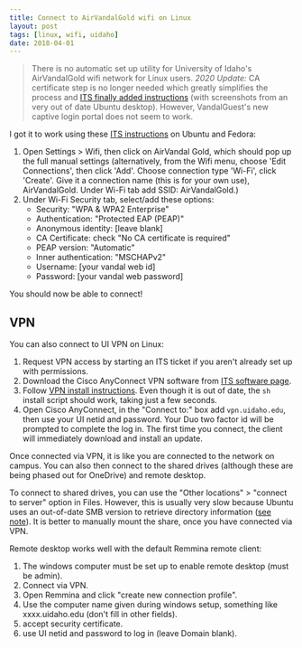```yaml
---
title: Connect to AirVandalGold wifi on Linux
layout: post
tags: [linux, wifi, uidaho]
date: 2018-04-01
---
```


> There is no automatic set up utility for University of Idaho's AirVandalGold wifi network for Linux users. 
> *2020 Update:* CA certificate step is no longer needed which greatly simplifies the process and [ITS finally added instructions](https://support.uidaho.edu/TDClient/40/Portal/KB/ArticleDet?ID=1555#linux) (with screenshots from an very out of date Ubuntu desktop).
> However, VandalGuest's new captive login portal does not seem to work.

I got it to work using these [ITS instructions](https://support.uidaho.edu/TDClient/40/Portal/KB/ArticleDet?ID=1555#linux) on Ubuntu and Fedora:

1. Open Settings > Wifi, then click on AirVandal Gold, which should pop up the full manual settings (alternatively, from the Wifi menu, choose 'Edit Connections', then click 'Add'. Choose connection type 'Wi-Fi', click 'Create'. Give it a connection name (this is for your own use), AirVandalGold. Under Wi-Fi tab add SSID: AirVandalGold.)
2. Under Wi-Fi Security tab, select/add these options:
    - Security: "WPA & WPA2 Enterprise"
    - Authentication: "Protected EAP (PEAP)"
    - Anonymous identity: [leave blank]
    - CA Certificate: check "No CA certificate is required"
    - PEAP version: "Automatic"
    - Inner authentication: "MSCHAPv2"
    - Username: [your vandal web id]
    - Password: [your vandal web password]

You should now be able to connect!

## VPN 

You can also connect to UI VPN on Linux:

1. Request VPN access by starting an ITS ticket if you aren't already set up with permissions.
2. Download the Cisco AnyConnect VPN software from [ITS software page](https://support.uidaho.edu/TDClient/40/Portal/KB/ArticleDet?ID=231#cac-linux-64).
3. Follow [VPN install instructions](https://support.uidaho.edu/TDClient/40/Portal/KB/ArticleDet?ID=38). Even though it is out of date, the `sh` install script should work, taking just a few seconds.
4. Open Cisco AnyConnect, in the "Connect to:" box add `vpn.uidaho.edu`, then use your UI netid and password. Your Duo two factor id will be prompted to complete the log in. The first time you connect, the client will immediately download and install an update. 

Once connected via VPN, it is like you are connected to the network on campus. 
You can also then connect to the shared drives (although these are being phased out for OneDrive) and remote desktop.

To connect to shared drives, you can use the "Other locations" > "connect to server" option in Files. 
However, this is usually very slow because Ubuntu uses an out-of-date SMB version to retrieve directory information ([see note](https://askubuntu.com/questions/1179576/ubuntu-18-04-problem-to-connect-to-windows-10-smb-share)). 
It is better to manually mount the share, once you have connected via VPN.

Remote desktop works well with the default Remmina remote client:

1. The windows computer must be set up to enable remote desktop (must be admin). 
2. Connect via VPN.
3. Open Remmina and click "create new connection profile".
4. Use the computer name given during windows setup, something like xxxx.uidaho.edu (don't fill in other fields).
5. accept security certificate.
6. use UI netid and password to log in (leave Domain blank).
